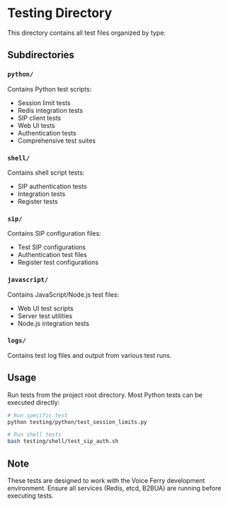 # Testing Directory

This directory contains all test files organized by type:

## Subdirectories

### `python/`
Contains Python test scripts:
- Session limit tests
- Redis integration tests
- SIP client tests
- Web UI tests
- Authentication tests
- Comprehensive test suites

### `shell/`
Contains shell script tests:
- SIP authentication tests
- Integration tests
- Register tests

### `sip/`
Contains SIP configuration files:
- Test SIP configurations
- Authentication test files
- Register test configurations

### `javascript/`
Contains JavaScript/Node.js test files:
- Web UI test scripts
- Server test utilities
- Node.js integration tests

### `logs/`
Contains test log files and output from various test runs.

## Usage

Run tests from the project root directory. Most Python tests can be executed directly:

```bash
# Run specific test
python testing/python/test_session_limits.py

# Run shell tests
bash testing/shell/test_sip_auth.sh
```

## Note

These tests are designed to work with the Voice Ferry development environment. Ensure all services (Redis, etcd, B2BUA) are running before executing tests.
